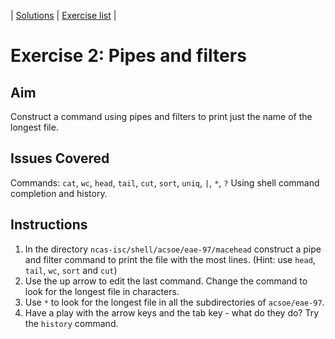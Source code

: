 | [Solutions](shell_exercise2_pipes_sol.md) | [Exercise list](shell_exercise_index.md) |

# Exercise 2: Pipes and filters

## Aim
Construct a command using pipes and filters to print just the name of the longest file.

## Issues Covered
Commands: `cat`, `wc`, `head`, `tail`, `cut`, `sort`, `uniq`, `|`, `*`, `?`
Using shell command completion and history.

## Instructions

1. In the directory `ncas-isc/shell/acsoe/eae-97/macehead` construct a pipe and filter command to print the file with the most lines. (Hint: use `head`, `tail`, `wc`, `sort` and `cut`)
2. Use the up arrow to edit the last command. Change the command to look for the longest file in characters.  
3. Use `*` to look for the longest file in all the subdirectories of `acsoe/eae-97`.
4. Have a play with the arrow keys and the tab key - what do they do? Try the `history` command. 

